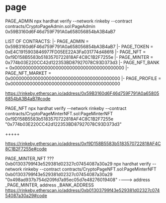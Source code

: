 # page


PAGE_ADMIN
npx hardhat verify --network rinkeby --contract contracts/CryptoPageAdmin.sol:PageAdmin 0x59B3160d6F46d759F791A0a658056854bA3B4aB7

LIST OF CONTRACTS:
|- PAGE_ADMIN =  0x59B3160d6F46d759F791A0a658056854bA3B4aB7
|- PAGE_TOKEN =  0xE4C1915903846977FD05EE22A3Fa031774d486f8
|- PAGE_NFT =  0xf9D158B5583b5183570722818AF4C8C1B2F7255e
|- PAGE_MINTER =  0x774b03E220CC42d122353BD87927078C93D373d3
|- PAGE_NFT_BANK =  0x0000000000000000000000000000000000000000
|- PAGE_NFT_MARKET =  0x0000000000000000000000000000000000000000
|- PAGE_PROFILE =  0x0000000000000000000000000000000000000000

https://rinkeby.etherscan.io/address/0x59B3160d6F46d759F791A0a658056854bA3B4aB7#code

PAGE_NFT
npx hardhat verify --network rinkeby --contract contracts/CryptoPageMinterNFT.sol:PageMinterNFT 0xf9D158B5583b5183570722818AF4C8C1B2F7255e "0x774b03E220CC42d122353BD87927078C93D373d3"

+++++

https://rinkeby.etherscan.io/address/0xf9D158B5583b5183570722818AF4C8C1B2F7255e#code




PAGE_MINTER_NFT ???
0xb01303799f43e529381d02327c07454087a30a29
npx hardhat verify --network rinkeby --contract contracts/CryptoPageNFT.sol:PageMinterNFT 0xb01303799f43e529381d02327c07454087a30a29 "0x498ad937b754d209fd7a95ec05d7e48276019408"
----> address _PAGE_MINTER, address _BANK_ADDRESS
https://rinkeby.etherscan.io/address/0xb01303799f43e529381d02327c07454087a30a29#code